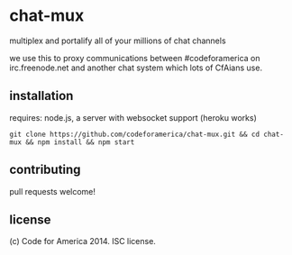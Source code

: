 chat-mux
========

multiplex and portalify all of your millions of chat channels

we use this to proxy communications between #codeforamerica on irc.freenode.net and another
chat system which lots of CfAians use.


## installation
requires: node.js, a server with websocket support (heroku works)

```
git clone https://github.com/codeforamerica/chat-mux.git && cd chat-mux && npm install && npm start
```

## contributing
pull requests welcome!


## license
(c) Code for America 2014. ISC license.
